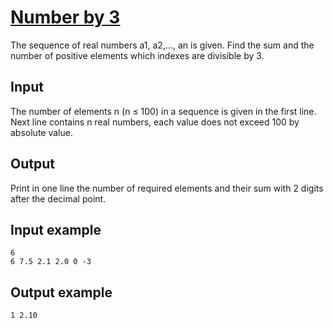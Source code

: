 # [Number by 3](https://www.e-olymp.com/en/contests/9608/problems/84248)
The sequence of real numbers a1, a2,..., an is given. Find the sum and the number of positive elements which indexes are divisible by 3.

## Input
The number of elements n (n ≤ 100) in a sequence is given in the first line. Next line contains n real numbers, each value does not exceed 100 by absolute value.

## Output
Print in one line the number of required elements and their sum with 2 digits after the decimal point.

## Input example
```
6
6 7.5 2.1 2.0 0 -3
```

## Output example
```
1 2.10
```

